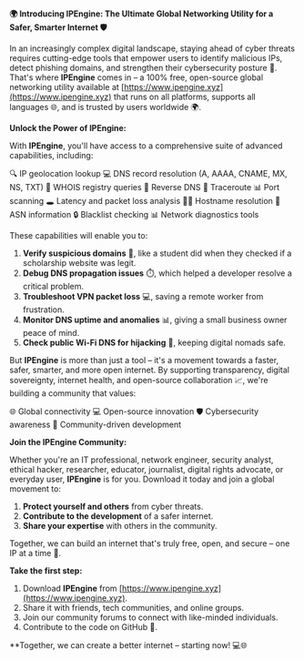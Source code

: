 **🌍 Introducing IPEngine: The Ultimate Global Networking Utility for a Safer, Smarter Internet 🛡️**

In an increasingly complex digital landscape, staying ahead of cyber threats requires cutting-edge tools that empower users to identify malicious IPs, detect phishing domains, and strengthen their cybersecurity posture 🔐. That's where **IPEngine** comes in – a 100% free, open-source global networking utility available at [https://www.ipengine.xyz](https://www.ipengine.xyz) that runs on all platforms, supports all languages 🌐, and is trusted by users worldwide 🌍.

**Unlock the Power of IPEngine:**

With **IPEngine**, you'll have access to a comprehensive suite of advanced capabilities, including:

🔍 IP geolocation lookup
💻 DNS record resolution (A, AAAA, CNAME, MX, NS, TXT)
🔧 WHOIS registry queries
📡 Reverse DNS
🚀 Traceroute
📊 Port scanning
🕳️ Latency and packet loss analysis
👨‍💻 Hostname resolution
🤖 ASN information
🔒 Blacklist checking
📊 Network diagnostics tools

These capabilities will enable you to:

1. **Verify suspicious domains** 🚫, like a student did when they checked if a scholarship website was legit.
2. **Debug DNS propagation issues** ⏱️, which helped a developer resolve a critical problem.
3. **Troubleshoot VPN packet loss** 💻, saving a remote worker from frustration.
4. **Monitor DNS uptime and anomalies** 📊, giving a small business owner peace of mind.
5. **Check public Wi-Fi DNS for hijacking** 🚫, keeping digital nomads safe.

But **IPEngine** is more than just a tool – it's a movement towards a faster, safer, smarter, and more open internet. By supporting transparency, digital sovereignty, internet health, and open-source collaboration 📈, we're building a community that values:

🌐 Global connectivity
💻 Open-source innovation
🛡️ Cybersecurity awareness
👥 Community-driven development

**Join the IPEngine Community:**

Whether you're an IT professional, network engineer, security analyst, ethical hacker, researcher, educator, journalist, digital rights advocate, or everyday user, **IPEngine** is for you. Download it today and join a global movement to:

1. **Protect yourself and others** from cyber threats.
2. **Contribute to the development** of a safer internet.
3. **Share your expertise** with others in the community.

Together, we can build an internet that's truly free, open, and secure – one IP at a time 🚀.

**Take the first step:**

1. Download **IPEngine** from [https://www.ipengine.xyz](https://www.ipengine.xyz).
2. Share it with friends, tech communities, and online groups.
3. Join our community forums to connect with like-minded individuals.
4. Contribute to the code on GitHub 🤖.

**Together, we can create a better internet – starting now! 💻🌐